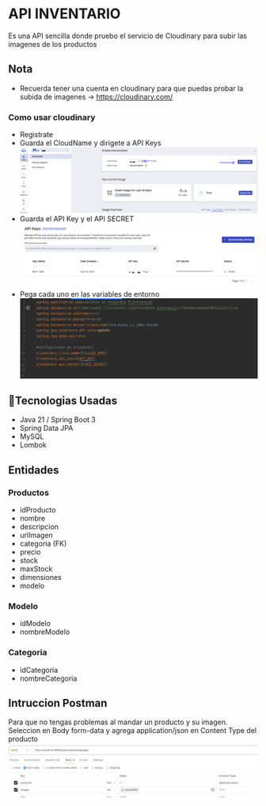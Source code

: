 # API INVENTARIO
Es una API sencilla donde pruebo el servicio de Cloudinary para subir las imagenes de los productos
## Nota 
 - Recuerda tener una cuenta en cloudinary para que puedas probar la subida de imagenes -> https://cloudinary.com/
### Como usar cloudinary
- Registrate
- Guarda el CloudName y dirigete a API Keys
  ![Diagrama de arquitectura](./docs/images/cloudinary1.png)
- Guarda el API Key y el API SECRET
  ![Diagrama de arquitectura](./docs/images/cloudinary2.png)
- Pega cada uno en las variables de entorno
  ![Diagrama de arquitectura](./docs/images/environment-variables.PNG)

## 🚀Tecnologias Usadas
 - Java 21 / Spring Boot 3
 - Spring Data JPA
 - MySQL
 - Lombok
## Entidades
### Productos 
  - idProducto
  - nombre
  - descripcion
  - urlImagen
  - categoria (FK)
  - precio
  - stock
  - maxStock
  - dimensiones
  - modelo
### Modelo
  - idModelo
  - nombreModelo
### Categoria
  - idCategoria
  - nombreCategoria

## Intruccion Postman
Para que no tengas problemas al mandar un producto y su imagen. Seleccion en Body form-data y agrega application/json en Content Type del producto
![Diagrama de arquitectura](./docs/images/postman-configuracion.PNG)
